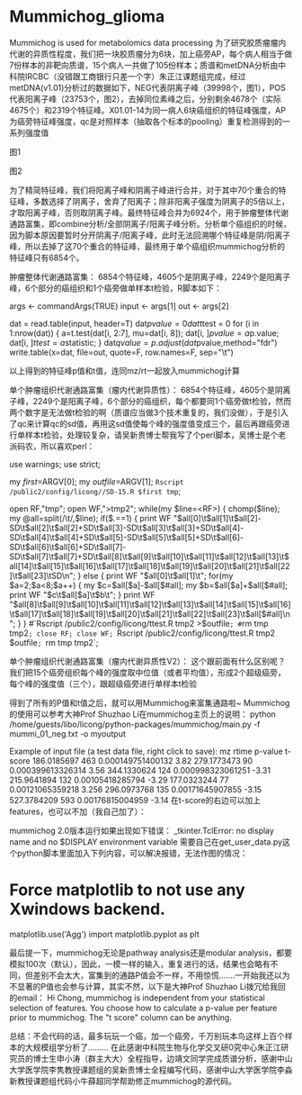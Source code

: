 # Mummichog_glioma
Mummichog is used for metabolomics data processing
为了研究胶质瘤瘤内代谢的异质性程度，我们把一块胶质瘤分为6块，加上癌旁AP，每个病人相当于做7份样本的非靶向质谱，15个病人一共做了105份样本；质谱和metDNA分析由中科院IRCBC（没错跟工商银行只差一个字）朱正江课题组完成，经过metDNA(v1.01)分析过的数据如下，NEG代表阴离子峰（39998个，图1），POS代表阳离子峰（23753个，图2），去掉同位素峰之后，分别剩余4678个（实际4675个）和2319个特征峰。X01.01-14为同一病人6块癌组织的特征峰强度，AP为癌旁特征峰强度，qc是对照样本（抽取各个标本的pooling）重复检测得到的一系列强度值

 
图1
 
图2

为了精简特征峰，我们将阳离子峰和阴离子峰进行合并，对于其中70个重合的特征峰，多数选择了阴离子，舍弃了阳离子；除非阳离子强度为阴离子的5倍以上，才取阳离子峰，否则取阴离子峰。最终特征峰合并为6924个，用于肿瘤整体代谢通路富集，即combine分析/全部阴离子/阳离子峰分析。分析单个癌组织的时候，因为脚本原因要暂时分开阴离子/阳离子峰，此时无法回溯哪个特征峰是阴/阳离子峰，所以去掉了这70个重合的特征峰，最终用于单个癌组织mummichog分析的特征峰只有6854个。

肿瘤整体代谢通路富集：
6854个特征峰，4605个是阴离子峰，2249个是阳离子峰，6个部分的癌组织和1个癌旁做单样本t检验，R脚本如下：

args  <- commandArgs(TRUE)
 input <- args[1]
 out   <- args[2]

dat = read.table(input, header=T)
dat$pvalue = 0
dat$ttest = 0
for (i in 1:nrow(dat))
{
   a=t.test(dat[i, 2:7], mu=dat[i, 8]);
   dat[i, ]$pvalue = a$p.value;
   dat[i, ]$ttest = a$statistic;
}
dat$qvalue = p.adjust(dat$pvalue,method="fdr")
write.table(x=dat, file=out, quote=F, row.names=F, sep="\t")

以上得到的特征峰p值和t值，连同mz/rt一起放入mummichog计算

单个肿瘤组织代谢通路富集（瘤内代谢异质性）：
6854个特征峰，4605个是阴离子峰，2249个是阳离子峰，6个部分的癌组织，每个都要同1个癌旁做t检验，然而两个数字是无法做t检验的啊（质谱应当做3个技术重复的，我们没做），于是引入了qc来计算qc的sd值，再用这sd值使每个峰的强度值变成三个，最后再跟癌旁进行单样本t检验，处理较复杂，请吴新贵博士帮我写了个perl脚本，吴博士是个老派码农，所以喜欢perl：

use warnings;
use strict;

my $first=$ARGV[0];
my $outfile=$ARGV[1];
`Rscript /public2/config/licong//SD-15.R $first tmp`;

open RF,"tmp";
open WF,">tmp2";
while(my $line=<RF>)
{
   chomp($line);
   my @all=split(/\t/,$line);
     if($.==1)
  {
    print WF "$all[0]\t$all[1]\t$all[2]-SD\t$all[2]\t$all[2]+SD\t$all[3]-SD\t$all[3]\t$all[3]+SD\t$all[4]-SD\t$all[4]\t$all[4]+SD\t$all[5]-SD\t$all[5]\t$all[5]+SD\t$all[6]-SD\t$all[6]\t$all[6]+SD\t$all[7]-SD\t$all[7]\t$all[7]+SD\t$all[8]\t$all[9]\t$all[10]\t$all[11]\t$all[12]\t$all[13]\t$all[14]\t$all[15]\t$all[16]\t$all[17]\t$all[18]\t$all[19]\t$all[20]\t$all[21]\t$all[22]\t$all[23]\tSD\n";
  }
  else
  {
    print WF "$all[0]\t$all[1]\t";
   for(my $a=2;$a<8;$a++) 
  {
    my $c=$all[$a]-$all[$#all];
    my $b=$all[$a]+$all[$#all];
    print WF "$c\t$all[$a]\t$b\t";
  }
   print WF "$all[8]\t$all[9]\t$all[10]\t$all[11]\t$all[12]\t$all[13]\t$all[14]\t$all[15]\t$all[16]\t$all[17]\t$all[18]\t$all[19]\t$all[20]\t$all[21]\t$all[22]\t$all[23]\t$all[$#all]\n";
  }
}
#`Rscript /public2/config/licong/ttest.R tmp2 >$outfile`;
#`rm tmp tmp2`;
close RF;
close WF;
`Rscript /public2/config/licong/ttest.R tmp2 $outfile`;
`rm tmp tmp2`;

单个肿瘤组织代谢通路富集（瘤内代谢异质性V2）：
这个跟前面有什么区别呢？我们把15个癌旁组织每个峰的强度取中位值（或者平均值），形成2个超级癌旁，每个峰的强度值（三个），跟超级癌旁进行单样本t检验

得到了所有的P值和t值之后，就可以用Mummichog来富集通路啦~ Mummichog的使用可以参考大神Prof Shuzhao Li在mummichog主页上的说明：
python /home/guests/libo/licong/python-packages/mummichog/main.py -f mummi_01_neg.txt -o myoutput

Example of input file (a test data file, right click to save):
            mz      rtime   p-value t-score
            186.0185697     463     0.000149751400132       3.82
            279.1773473     90      0.000399613326314       3.56
            344.1330624     124     0.000998323061251       -3.31
            215.9641894     132     0.00105418285794        -3.29
            177.0323244     77     0.00121065359218        3.256
            296.0973768     135     0.00171645907855        -3.15
            527.3784209     593     0.00176815004959        -3.14
在t-score的右边可以加上features，也可以不加（我自己加了）：
 

mummichog 2.0版本运行如果出现如下错误：
_tkinter.TclError: no display name and no $DISPLAY environment variable
需要自己在get_user_data.py这个python脚本里面加入下列内容，可以解决报错，无法作图的情况：

# Force matplotlib to not use any Xwindows backend.
matplotlib.use('Agg')
import matplotlib.pyplot as plt

最后提一下，mummichog无论是pathway analysis还是modular analysis，都要模拟100次（默认），因此，一模一样的输入，重复进行的话，结果也会略有不同，但差别不会太大，富集到的通路P值会不一样，不用惊慌…….一开始我还以为不显著的P值也会参与计算，其实不然，以下是大神Prof Shuzhao Li拨冗给我回的email：
Hi Chong, mummichog is independent from your statistical selection of features. You choose how to calculate a p-value per feature prior to mummichog. The "t score" column can be anything.

总结：不会代码的话，最多玩玩一个癌，加一个癌旁，千万别玩本鸟这样上百个样本的大规模组学分析了………
在此感谢中科院生物与化学交叉研0究中心朱正江研究员的博士生申小涛（群主大大）全程指导，边靖文同学完成质谱分析，感谢中山大学医学院李隽教授课题组的吴新贵博士全程编写代码，感谢中山大学医学院李淼新教授课题组代码小牛薛超同学帮助修正mummichog的源代码。
